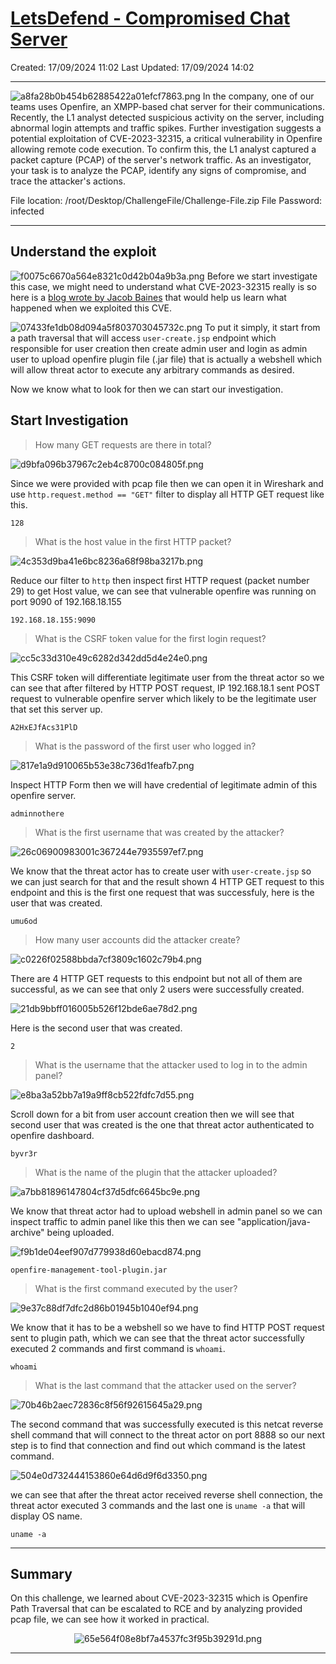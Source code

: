 # [LetsDefend - Compromised Chat Server](https://app.letsdefend.io/challenge/compromised-chat-server)
Created: 17/09/2024 11:02
Last Updated: 17/09/2024 14:02
* * *
![a8fa28b0b454b62885422a01efcf7863.png](/_resources/a8fa28b0b454b62885422a01efcf7863.png)
In the company, one of our teams uses Openfire, an XMPP-based chat server for their communications. Recently, the L1 analyst detected suspicious activity on the server, including abnormal login attempts and traffic spikes. Further investigation suggests a potential exploitation of CVE-2023-32315, a critical vulnerability in Openfire allowing remote code execution. To confirm this, the L1 analyst captured a packet capture (PCAP) of the server's network traffic. As an investigator, your task is to analyze the PCAP, identify any signs of compromise, and trace the attacker's actions.

File location: /root/Desktop/ChallengeFile/Challenge-File.zip
File Password: infected

* * *
## Understand the exploit
![f0075c6670a564e8321c0d42b04a9b3a.png](/_resources/f0075c6670a564e8321c0d42b04a9b3a.png)
Before we start investigate this case, we might need to understand what CVE-2023-32315 really is so here is a [blog wrote by Jacob Baines](https://vulncheck.com/blog/openfire-cve-2023-32315) that would help us learn what happened when we exploited this CVE.

![07433fe1db08d094a5f803703045732c.png](/_resources/07433fe1db08d094a5f803703045732c.png)
To put it simply, it start from a path traversal that will access `user-create.jsp` endpoint which responsible for user creation then create admin user and login as admin user to upload openfire plugin file (.jar file) that is actually a webshell which will allow threat actor to execute any arbitrary commands as desired.

Now we know what to look for then we can start our investigation.

## Start Investigation
>How many GET requests are there in total?

![d9bfa096b37967c2eb4c8700c084805f.png](/_resources/d9bfa096b37967c2eb4c8700c084805f.png)

Since we were provided with pcap file then we can open it in Wireshark and use `http.request.method == "GET"` filter to display all HTTP GET request like this.

```
128
```

>What is the host value in the first HTTP packet?

![4c353d9ba41e6bc8236a68f98ba3217b.png](/_resources/4c353d9ba41e6bc8236a68f98ba3217b.png)

Reduce our filter to `http` then inspect first HTTP request (packet number 29) to get Host value, we can see that vulnerable openfire was running on port 9090 of 192.168.18.155

```
192.168.18.155:9090
```

>What is the CSRF token value for the first login request?

![cc5c33d310e49c6282d342dd5d4e24e0.png](/_resources/cc5c33d310e49c6282d342dd5d4e24e0.png)

This CSRF token will differentiate legitimate user from the threat actor so we can see that after filtered by HTTP POST request, IP 192.168.18.1 sent POST request to vulnerable openfire server which likely to be the legitimate user that set this server up.   

```
A2HxEJfAcs31PlD
```

>What is the password of the first user who logged in?

![817e1a9d910065b53e38c736d1feafb7.png](/_resources/817e1a9d910065b53e38c736d1feafb7.png)

Inspect HTTP Form then we will have credential of legitimate admin of this openfire server.

```
adminnothere
```

>What is the first username that was created by the attacker?

![26c06900983001c367244e7935597ef7.png](/_resources/26c06900983001c367244e7935597ef7.png)

We know that the threat actor has to create user with `user-create.jsp` so we can just search for that and the result shown 4 HTTP GET request to this endpoint and this is the first one request that was successfuly, here is the user that was created. 

```
umu6od
```

>How many user accounts did the attacker create?

![c0226f02588bbda7cf3809c1602c79b4.png](/_resources/c0226f02588bbda7cf3809c1602c79b4.png)

There are 4 HTTP GET requests to this endpoint but not all of them are successful, as we can see that only 2 users were successfully created. 

![21db9bbff016005b526f12bde6ae78d2.png](/_resources/21db9bbff016005b526f12bde6ae78d2.png)

Here is the second user that was created.

```
2
```

>What is the username that the attacker used to log in to the admin panel?

![e8ba3a52bb7a19a9ff8cb522fdfc7d55.png](/_resources/e8ba3a52bb7a19a9ff8cb522fdfc7d55.png)

Scroll down for a bit from user account creation then we will see that second user that was created is the one that threat actor authenticated to openfire dashboard.

```
byvr3r
```

>What is the name of the plugin that the attacker uploaded?

![a7bb81896147804cf37d5dfc6645bc9e.png](/_resources/a7bb81896147804cf37d5dfc6645bc9e.png)

We know that threat actor had to upload webshell in admin panel so we can inspect traffic to admin panel like this then we can see "application/java-archive" being uploaded.

![f9b1de04eef907d779938d60ebacd874.png](/_resources/f9b1de04eef907d779938d60ebacd874.png)

```
openfire-management-tool-plugin.jar
```

>What is the first command executed by the user?

![9e37c88df7dfc2d86b01945b1040ef94.png](/_resources/9e37c88df7dfc2d86b01945b1040ef94.png)

We know that it has to be a webshell so we have to find HTTP POST request sent to plugin path, which we can see that the threat actor successfully executed 2 commands and first command is `whoami`.

```
whoami
```

>What is the last command that the attacker used on the server?

![70b46b2aec72836c8f56f92615645a29.png](/_resources/70b46b2aec72836c8f56f92615645a29.png)

The second command that was successfully executed is this netcat reverse shell command that will connect to the threat actor on port 8888 so our next step is to find that connection and find out which command is the latest command.

![504e0d732444153860e64d6d9f6d3350.png](/_resources/504e0d732444153860e64d6d9f6d3350.png)

we can see that after the threat actor received reverse shell connection, the threat actor executed 3 commands and the last one is `uname -a` that will display OS name.

```
uname -a
```

* * *
## Summary
On this challenge, we learned about CVE-2023-32315 which is Openfire Path Traversal that can be escalated to RCE and by analyzing provided pcap file, we can see how it worked in practical.

<div align=center>

![65e564f08e8bf7a4537fc3f95b39291d.png](/_resources/65e564f08e8bf7a4537fc3f95b39291d.png)
</div>

* * *
